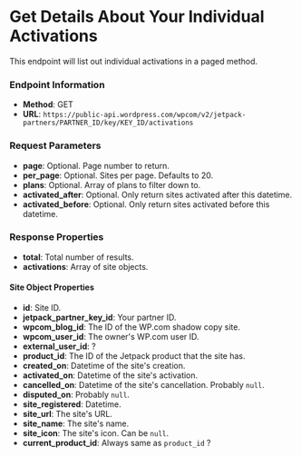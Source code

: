 # Get Details About Your Individual Activations

This endpoint will list out individual activations in a paged method.

### Endpoint Information

- __Method__: GET
- __URL__:    `https://public-api.wordpress.com/wpcom/v2/jetpack-partners/PARTNER_ID/key/KEY_ID/activations`

### Request Parameters

- __page__: Optional. Page number to return.
- __per_page__: Optional. Sites per page. Defaults to 20.
- __plans__: Optional. Array of plans to filter down to.
- __activated_after__: Optional. Only return sites activated after this datetime.
- __activated_before__: Optional. Only return sites activated before this datetime.

### Response Properties

- __total__: Total number of results.
- __activations__: Array of site objects.

#### Site Object Properties

- __id__: Site ID.
- __jetpack_partner_key_id__: Your partner ID.
- __wpcom_blog_id__: The ID of the WP.com shadow copy site.
- __wpcom_user_id__: The owner's WP.com user ID.
- __external_user_id__: ?
- __product_id__: The ID of the Jetpack product that the site has.
- __created_on__: Datetime of the site's creation.
- __activated_on__: Datetime of the site's activation.
- __cancelled_on__: Datetime of the site's cancellation. Probably `null`.
- __disputed_on__: Probably `null`.
- __site_registered__: Datetime.
- __site_url__: The site's URL.
- __site_name__: The site's name.
- __site_icon__: The site's icon. Can be `null`.
- __current_product_id__: Always same as `product_id` ?